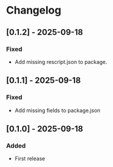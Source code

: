 # Changelog

## [0.1.2] - 2025-09-18

### Fixed

- Add missing rescript.json to package.

## [0.1.1] - 2025-09-18

### Fixed

- Add missing fields to package.json

## [0.1.0] - 2025-09-18

### Added

- First release

